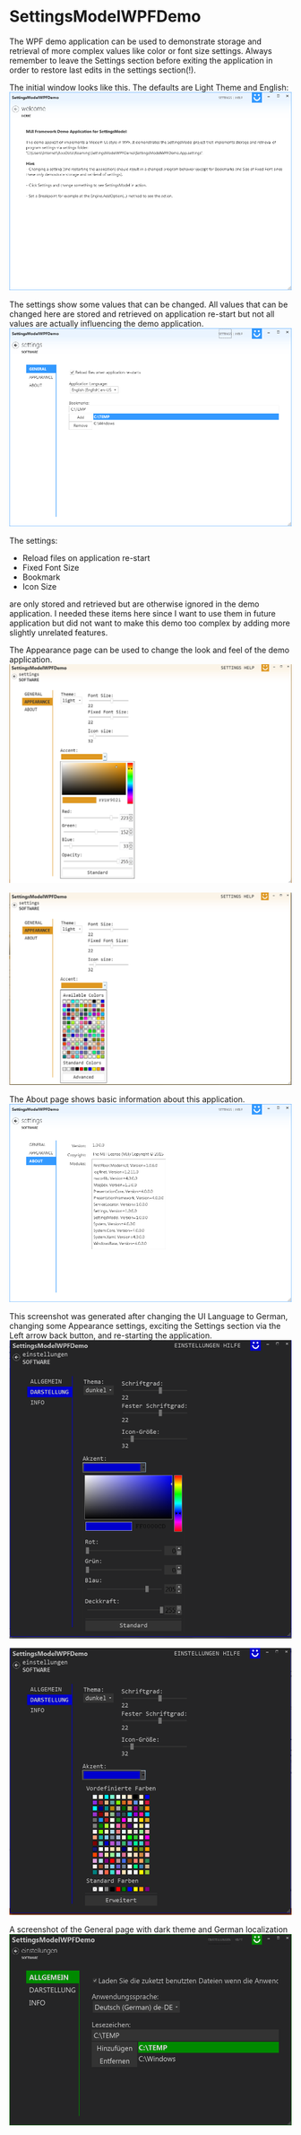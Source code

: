 # SettingsModelWPFDemo

The WPF demo application can be used to demonstrate storage and retrieval of more complex values like color or font size settings. Always remember to leave the Settings section before exiting the application in order to restore last edits in the settings section(!).

The initial window looks like this. The defaults are Light Theme and English:
![](SettingsModelWPFDemo_Step1png.png)

The settings show some values that can be changed. All values that can be changed here are stored and retrieved on application re-start but not all values are actually influencing the demo application.
![](SettingsModelWPFDemo_Step2.png)

The settings:
* Reload files on application re-start
* Fixed Font Size
* Bookmark
* Icon Size

are only stored and retrieved but are otherwise ignored in the demo application. I needed these items here since I want to use them in future application but did not want to make this demo too complex by adding more slightly unrelated features.

The Appearance page can be used to change the look and feel of the demo application.
![](SettingsModelWPFDemo_Step3.png)

![](SettingsModelWPFDemo_Step3_1.png)

The About page shows basic information about this application.
![](SettingsModelWPFDemo_Step4.png)

This screenshot was generated after changing the UI Language to German, changing some Appearance settings, exciting the Settings section via the Left arrow back button, and re-starting the application.
![](SettingsModelWPFDemo_Step6.png)

![](SettingsModelWPFDemo_Step6_1.png)

A screenshot of the General page with dark theme and German localization
![](SettingsModelWPFDemo_Step7.png)
